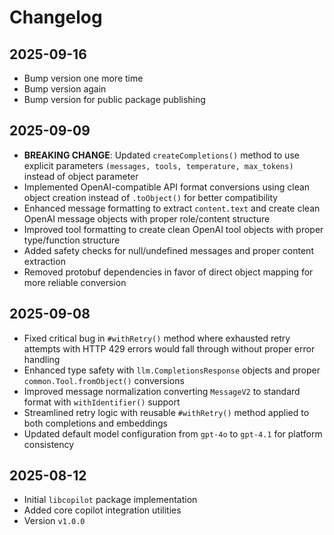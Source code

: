 # Changelog

## 2025-09-16

- Bump version one more time
- Bump version again
- Bump version for public package publishing

## 2025-09-09

- **BREAKING CHANGE**: Updated `createCompletions()` method to use explicit
  parameters `(messages, tools, temperature, max_tokens)` instead of object
  parameter
- Implemented OpenAI-compatible API format conversions using clean object
  creation instead of `.toObject()` for better compatibility
- Enhanced message formatting to extract `content.text` and create clean OpenAI
  message objects with proper role/content structure
- Improved tool formatting to create clean OpenAI tool objects with proper
  type/function structure
- Added safety checks for null/undefined messages and proper content extraction
- Removed protobuf dependencies in favor of direct object mapping for more
  reliable conversion

## 2025-09-08

- Fixed critical bug in `#withRetry()` method where exhausted retry attempts
  with HTTP 429 errors would fall through without proper error handling
- Enhanced type safety with `llm.CompletionsResponse` objects and proper
  `common.Tool.fromObject()` conversions
- Improved message normalization converting `MessageV2` to standard format with
  `withIdentifier()` support
- Streamlined retry logic with reusable `#withRetry()` method applied to both
  completions and embeddings
- Updated default model configuration from `gpt-4o` to `gpt-4.1` for platform
  consistency

## 2025-08-12

- Initial `libcopilot` package implementation
- Added core copilot integration utilities
- Version `v1.0.0`
